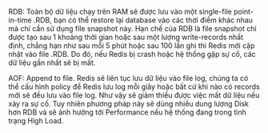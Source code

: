 RDB: Toàn bộ dữ liệu chạy trên RAM sẽ được lưu vào một single-file point-in-time .RDB, bạn có thể restore lại database vào các thời điểm khác nhau mà chỉ cần sử dụng file snapshot này. Hạn chế của RDB là file snapshot chỉ được tạo sau 1 khoảng thời gian hoặc sau một lượng write-records nhất định, chẳng hạn như sau mỗi 5 phút hoặc sau 100 lần ghi thì Redis mới cập nhật vào file .RDB. Do đó, nếu Redis bị crash hoặc hệ thống gặp sự cố, các dữ liệu gần nhất sẽ bị mất.

AOF: Append to file. Redis sẽ liên tục lưu dữ liệu vào file log, chúng ta có thể cấu hình policy để Redis lưu log mỗi giây hoặc bất cứ khi nào có records mới sẽ đều lưu vào file log. Như vậy sẽ giảm thiểu được việc mất dữ liệu nếu xảy ra sự cố. Tuy nhiên phương pháp này sẽ dùng nhiều dung lượng Disk hơn RDB và sẽ ảnh hưởng tới Performance nếu hệ thống đang trong tình trạng High Load.
